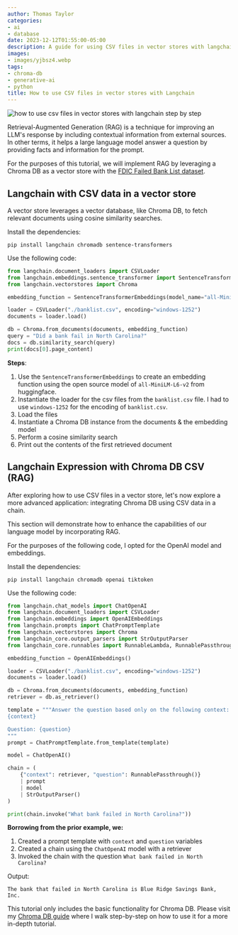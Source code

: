 ```yaml
---
author: Thomas Taylor
categories:
- ai
- database
date: 2023-12-12T01:55:00-05:00
description: A guide for using CSV files in vector stores with langchain
images:
- images/yjbsz4.webp
tags:
- chroma-db
- generative-ai
- python
title: How to use CSV files in vector stores with Langchain
---
```


![how to use csv files in vector stores with langchain step by step](images/yjbsz4.webp)

Retrieval-Augmented Generation (RAG) is a technique for improving an LLM's response by including contextual information from external sources. In other terms, it helps a large language model answer a question by providing facts and information for the prompt.

For the purposes of this tutorial, we will implement RAG by leveraging a Chroma DB as a vector store with the [FDIC Failed Bank List dataset][1].

## Langchain with CSV data in a vector store

A vector store leverages a vector database, like Chroma DB, to fetch relevant documents using cosine similarity searches.

Install the dependencies:

```shell
pip install langchain chromadb sentence-transformers
```

Use the following code:

```python
from langchain.document_loaders import CSVLoader
from langchain.embeddings.sentence_transformer import SentenceTransformerEmbeddings
from langchain.vectorstores import Chroma

embedding_function = SentenceTransformerEmbeddings(model_name="all-MiniLM-L6-v2")

loader = CSVLoader("./banklist.csv", encoding="windows-1252")
documents = loader.load()

db = Chroma.from_documents(documents, embedding_function)
query = "Did a bank fail in North Carolina?"
docs = db.similarity_search(query)
print(docs[0].page_content)
```

**Steps**:
1. Use the `SentenceTransformerEmbeddings` to create an embedding function using the open source model of `all-MiniLM-L6-v2` from huggingface.
2. Instantiate the loader for the csv files from the `banklist.csv` file. I had to use `windows-1252` for the encoding of `banklist.csv`.
3. Load the files
4. Instantiate a Chroma DB instance from the documents & the embedding model
5. Perform a cosine similarity search
6. Print out the contents of the first retrieved document

## Langchain Expression with Chroma DB CSV (RAG)

After exploring how to use CSV files in a vector store, let's now explore a more advanced application: integrating Chroma DB using CSV data in a chain.

This section will demonstrate how to enhance the capabilities of our language model by incorporating RAG.

For the purposes of the following code, I opted for the OpenAI model and embeddings.

Install the dependencies:

```shell
pip install langchain chromadb openai tiktoken
```

Use the following code:

```python
from langchain.chat_models import ChatOpenAI
from langchain.document_loaders import CSVLoader
from langchain.embeddings import OpenAIEmbeddings
from langchain.prompts import ChatPromptTemplate
from langchain.vectorstores import Chroma
from langchain_core.output_parsers import StrOutputParser
from langchain_core.runnables import RunnableLambda, RunnablePassthrough

embedding_function = OpenAIEmbeddings()

loader = CSVLoader("./banklist.csv", encoding="windows-1252")
documents = loader.load()

db = Chroma.from_documents(documents, embedding_function)
retriever = db.as_retriever()

template = """Answer the question based only on the following context:
{context}

Question: {question}
"""
prompt = ChatPromptTemplate.from_template(template)

model = ChatOpenAI()

chain = (
    {"context": retriever, "question": RunnablePassthrough()}
    | prompt
    | model
    | StrOutputParser()
)

print(chain.invoke("What bank failed in North Carolina?"))
```

**Borrowing from the prior example, we:**
1. Created a prompt template with `context` and `question` variables
2. Created a chain using the `ChatOpenAI` model with a retriever
3. Invoked the chain with the question `What bank failed in North Carolina?`

Output:

```text
The bank that failed in North Carolina is Blue Ridge Savings Bank, Inc.
```

This tutorial only includes the basic functionality for Chroma DB. Please visit my [Chroma DB guide][2] where I walk step-by-step on how to use it for a more in-depth tutorial.

[1]: https://catalog.data.gov/dataset/fdic-failed-bank-list/resource/a8cfc40d-bf6d-4716-bba6-04fdbdf5f9c1
[2]: https://how.wtf/how-to-use-chroma-db-step-by-step-guide.html
